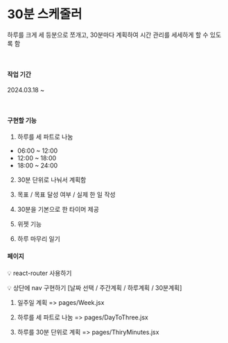 # 30분 스케줄러

하루를 크게 세 등분으로 쪼개고, 30분마다 계획하여 시간 관리를 세세하게 할 수 있도록 함

<br />

#### 작업 기간

2024.03.18 ~

<br />

#### 구현할 기능

1. 하루를 세 파트로 나눔
   
  - 06:00 ~ 12:00
  - 12:00 ~ 18:00
  - 18:00 ~ 24:00

2. 30분 단위로 나눠서 계획함

3. 목표 / 목표 달성 여부 / 실제 한 일 작성

4. 30분을 기본으로 한 타이머 제공

5. 위젯 기능

6. 하루 마무리 일기


#### 페이지

💡 react-router 사용하기

💡 상단에 nav 구현하기 [날짜 선택 / 주간계획 / 하루계획 / 30분계획]

1. 일주일 계획 => pages/Week.jsx

2. 하루를 세 파트로 나눔 => pages/DayToThree.jsx

3. 하루를 30분 단위로 계획 => pages/ThiryMinutes.jsx


